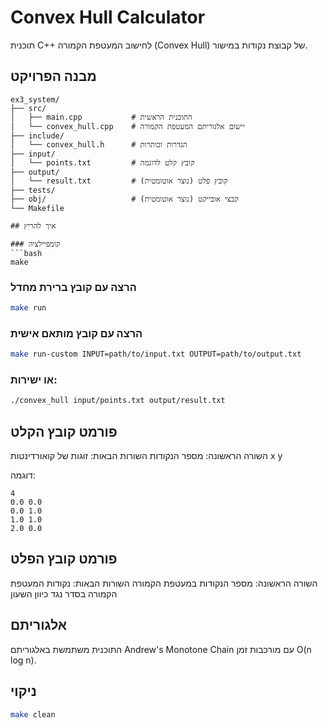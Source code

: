 # Convex Hull Calculator

תוכנית C++ לחישוב המעטפת הקמורה (Convex Hull) של קבוצת נקודות במישור.

## מבנה הפרויקט

```
ex3_system/
├── src/
│   ├── main.cpp           # התוכנית הראשית
│   └── convex_hull.cpp    # יישום אלגוריתם המעטפת הקמורה
├── include/
│   └── convex_hull.h      # הגדרות וכותרות
├── input/
│   └── points.txt         # קובץ קלט לדוגמה
├── output/
│   └── result.txt         # קובץ פלט (נוצר אוטומטית)
├── tests/
├── obj/                   # קבצי אובייקט (נוצר אוטומטית)
└── Makefile

## איך להריץ

### קומפיילציה
```bash
make
```

### הרצה עם קובץ ברירת מחדל
```bash
make run
```

### הרצה עם קובץ מותאם אישית
```bash
make run-custom INPUT=path/to/input.txt OUTPUT=path/to/output.txt
```

### או ישירות:
```bash
./convex_hull input/points.txt output/result.txt
```

## פורמט קובץ הקלט

השורה הראשונה: מספר הנקודות
השורות הבאות: זוגות של קואורדינטות x y

דוגמה:
```
4
0.0 0.0
0.0 1.0
1.0 1.0
2.0 0.0
```

## פורמט קובץ הפלט

השורה הראשונה: מספר הנקודות במעטפת הקמורה
השורות הבאות: נקודות המעטפת הקמורה בסדר נגד כיוון השעון

## אלגוריתם

התוכנית משתמשת באלגוריתם Andrew's Monotone Chain עם מורכבות זמן O(n log n).

## ניקוי

```bash
make clean
```
